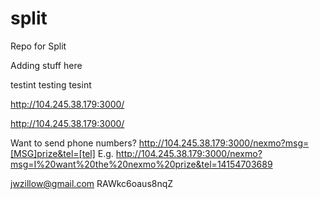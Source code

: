 # split
Repo for Split


Adding stuff here

testint testing tesint


http://104.245.38.179:3000/

http://104.245.38.179:3000/

Want to send phone numbers?
http://104.245.38.179:3000/nexmo?msg=[MSG]prize&tel=[tel]
E.g.
http://104.245.38.179:3000/nexmo?msg=I%20want%20the%20nexmo%20prize&tel=14154703689

jwzillow@gmail.com
RAWkc6oaus8nqZ

